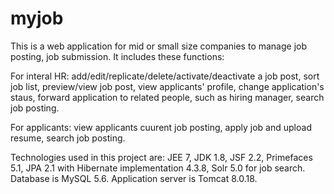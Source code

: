 # myjob

This is a web application for mid or small size companies to manage job posting, job submission.
It includes these functions:

For interal HR: add/edit/replicate/delete/activate/deactivate a job post, sort job list, preview/view job post, view applicants' profile, change application's staus, forward application to related people, such as hiring manager, search job posting.

For applicants: view applicants cuurent job posting,  apply job and upload resume, search job posting.

Technologies used in this project are: JEE 7, JDK 1.8, JSF 2.2, Primefaces 5.1, JPA 2.1 with Hibernate implementation 4.3.8, 
Solr 5.0 for job search. Database is MySQL 5.6. Application server is Tomcat 8.0.18.
